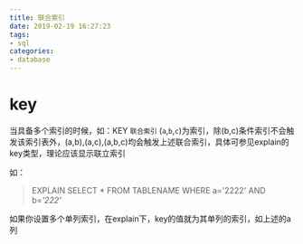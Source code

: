 ```yaml
---
title: 联合索引
date: 2019-02-19 16:27:23
tags:
- sql
categories: 
- database
---
```


# key

当具备多个索引的时候，如：KEY `联合索引` (`a`,`b`,`c`)为索引，除(b,c)条件索引不会触发该索引表外，(a,b),(a,c),(a,b,c)均会触发上述联合索引，具体可参见explain的key类型，理论应该显示联立索引

如：

>EXPLAIN SELECT * FROM TABLENAME WHERE a='2222' AND b=*'222'*

如果你设置多个单列索引，在explain下，key的值就为其单列的索引，如上述的a列